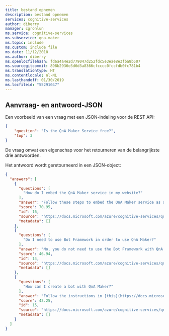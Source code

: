 ```yaml
---
title: bestand opnemen
description: bestand opnemen
services: cognitive-services
author: diberry
manager: cgronlun
ms.service: cognitive-services
ms.subservice: qna-maker
ms.topic: include
ms.custom: include file
ms.date: 11/12/2018
ms.author: diberry
ms.openlocfilehash: fd6a4a4e2d779047d252fdc5e3eae8e3fba8b507
ms.sourcegitcommit: 898b2936e3d6d3a8366cfcccc0fccfdb0fc781b4
ms.translationtype: HT
ms.contentlocale: nl-NL
ms.lasthandoff: 01/30/2019
ms.locfileid: "55291047"
---
```

## <a name="request-and-response-json"></a>Aanvraag- en antwoord-JSON

Een voorbeeld van een vraag met een JSON-indeling voor de REST API:

```json
{
    "question": "Is the QnA Maker Service free?",
    "top": 3
}
```

De vraag omvat een eigenschap voor het retourneren van de belangrijkste drie antwoorden. 

Het antwoord wordt geretourneerd in een JSON-object:

```json
{
  "answers": [
    {
      "questions": [
        "How do I embed the QnA Maker service in my website?"
      ],
      "answer": "Follow these steps to embed the QnA Maker service as a web-chat control in your website:\n\n\n1.  Create your FAQ bot by following the instructions [here](https://docs.microsoft.com/azure/cognitive-services/qnamaker/tutorials/create-qna-bot).\n2.  Enable the web chat by following the steps [here](https://docs.microsoft.com/azure/bot-service/bot-service-channel-connect-webchat)",
      "score": 70.95,
      "id": 16,
      "source": "https://docs.microsoft.com/azure/cognitive-services/qnamaker/faqs",
      "metadata": []
    },
    {
      "questions": [
        "Do I need to use Bot Framework in order to use QnA Maker?"
      ],
      "answer": "No, you do not need to use the Bot Framework with QnA Maker. However, QnA Maker is offered as one of several templates in Azure Bot Service. Bot Service enables rapid intelligent bot development through Microsoft Bot Framework, and it runs in a server-less environment.",
      "score": 46.94,
      "id": 14,
      "source": "https://docs.microsoft.com/azure/cognitive-services/qnamaker/faqs",
      "metadata": []
    },
    {
      "questions": [
        "How can I create a bot with QnA Maker?"
      ],
      "answer": "Follow the instructions in [this](https://docs.microsoft.com/azure/cognitive-services/qnamaker/tutorials/create-qna-bot)documentation to create your Bot with Azure Bot Service.",
      "score": 43.25,
      "id": 15,
      "source": "https://docs.microsoft.com/azure/cognitive-services/qnamaker/faqs",
      "metadata": []
    }
  ]
}
```
